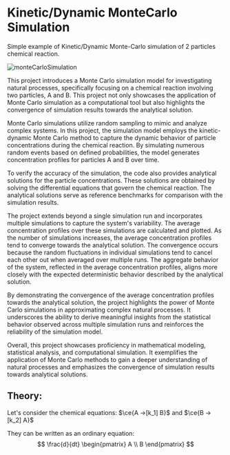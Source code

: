 # Kinetic/Dynamic MonteCarlo Simulation
 Simple example of Kinetic/Dynamic Monte-Carlo simulation of 2 particles chemical reaction.

 ![monteCarloSimulation](https://github.com/alessandroAbati/Kinetic-Dynamic-MonteCarlo-Simulation/assets/136715422/9ccb0fc3-d9d1-4941-8a5b-a131b9f7fb0c)

 This project introduces a Monte Carlo simulation model for investigating natural processes, specifically focusing on a chemical reaction involving two particles, A and B. This project not only showcases the application of Monte Carlo simulation as a computational tool but also highlights the convergence of simulation results towards the analytical solution.

Monte Carlo simulations utilize random sampling to mimic and analyze complex systems. In this project, the simulation model employs the kinetic-dynamic Monte Carlo method to capture the dynamic behavior of particle concentrations during the chemical reaction. By simulating numerous random events based on defined probabilities, the model generates concentration profiles for particles A and B over time.

To verify the accuracy of the simulation, the code also provides analytical solutions for the particle concentrations. These solutions are obtained by solving the differential equations that govern the chemical reaction. The analytical solutions serve as reference benchmarks for comparison with the simulation results.

The project extends beyond a single simulation run and incorporates multiple simulations to capture the system's variability. The average concentration profiles over these simulations are calculated and plotted. As the number of simulations increases, the average concentration profiles tend to converge towards the analytical solution. The convergence occurs because the random fluctuations in individual simulations tend to cancel each other out when averaged over multiple runs. The aggregate behavior of the system, reflected in the average concentration profiles, aligns more closely with the expected deterministic behavior described by the analytical solution.

By demonstrating the convergence of the average concentration profiles towards the analytical solution, the project highlights the power of Monte Carlo simulations in approximating complex natural processes. It underscores the ability to derive meaningful insights from the statistical behavior observed across multiple simulation runs and reinforces the reliability of the simulation model.

Overall, this project showcases proficiency in mathematical modeling, statistical analysis, and computational simulation. It exemplifies the application of Monte Carlo methods to gain a deeper understanding of natural processes and emphasizes the convergence of simulation results towards analytical solutions.

## Theory:
Let's consider the chemical equations:
$\ce{A ->[k_1] B}$ and $\ce{B ->[k_2] A}$

They can be written as an ordinary equation:
$$ \frac{d}{dt} \begin{pmatrix} A \\ B \end{pmatrix} $$

